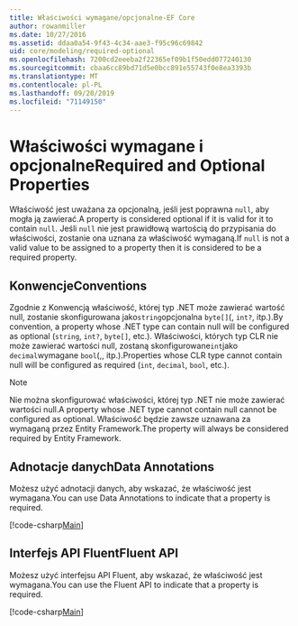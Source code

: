 ```yaml
---
title: Właściwości wymagane/opcjonalne-EF Core
author: rowanmiller
ms.date: 10/27/2016
ms.assetid: ddaa0a54-9f43-4c34-aae3-f95c96c69842
uid: core/modeling/required-optional
ms.openlocfilehash: 7200cd2eeeba2f22365ef09b1f50edd077240130
ms.sourcegitcommit: cbaa6cc89bd71d5e0bcc891e55743f0e8ea3393b
ms.translationtype: MT
ms.contentlocale: pl-PL
ms.lasthandoff: 09/20/2019
ms.locfileid: "71149150"
---
```

# <a name="required-and-optional-properties"></a><span data-ttu-id="e02eb-102">Właściwości wymagane i opcjonalne</span><span class="sxs-lookup"><span data-stu-id="e02eb-102">Required and Optional Properties</span></span>

<span data-ttu-id="e02eb-103">Właściwość jest uważana za opcjonalną, jeśli jest poprawna `null`, aby mogła ją zawierać.</span><span class="sxs-lookup"><span data-stu-id="e02eb-103">A property is considered optional if it is valid for it to contain `null`.</span></span> <span data-ttu-id="e02eb-104">Jeśli `null` nie jest prawidłową wartością do przypisania do właściwości, zostanie ona uznana za właściwość wymaganą.</span><span class="sxs-lookup"><span data-stu-id="e02eb-104">If `null` is not a valid value to be assigned to a property then it is considered to be a required property.</span></span>

## <a name="conventions"></a><span data-ttu-id="e02eb-105">Konwencje</span><span class="sxs-lookup"><span data-stu-id="e02eb-105">Conventions</span></span>

<span data-ttu-id="e02eb-106">Zgodnie z Konwencją właściwość, której typ .NET może zawierać wartość null, zostanie skonfigurowana jako`string`opcjonalna `byte[]`(, `int?`, itp.).</span><span class="sxs-lookup"><span data-stu-id="e02eb-106">By convention, a property whose .NET type can contain null will be configured as optional (`string`, `int?`, `byte[]`, etc.).</span></span> <span data-ttu-id="e02eb-107">Właściwości, których typ CLR nie może zawierać wartości null, zostaną skonfigurowane`int`jako `decimal`wymagane `bool`(,, itp.).</span><span class="sxs-lookup"><span data-stu-id="e02eb-107">Properties whose CLR type cannot contain null will be configured as required (`int`, `decimal`, `bool`, etc.).</span></span>

> [!NOTE]  
> <span data-ttu-id="e02eb-108">Nie można skonfigurować właściwości, której typ .NET nie może zawierać wartości null.</span><span class="sxs-lookup"><span data-stu-id="e02eb-108">A property whose .NET type cannot contain null cannot be configured as optional.</span></span> <span data-ttu-id="e02eb-109">Właściwość będzie zawsze uznawana za wymaganą przez Entity Framework.</span><span class="sxs-lookup"><span data-stu-id="e02eb-109">The property will always be considered required by Entity Framework.</span></span>

## <a name="data-annotations"></a><span data-ttu-id="e02eb-110">Adnotacje danych</span><span class="sxs-lookup"><span data-stu-id="e02eb-110">Data Annotations</span></span>

<span data-ttu-id="e02eb-111">Możesz użyć adnotacji danych, aby wskazać, że właściwość jest wymagana.</span><span class="sxs-lookup"><span data-stu-id="e02eb-111">You can use Data Annotations to indicate that a property is required.</span></span>

[!code-csharp[Main](../../../samples/core/Modeling/DataAnnotations/Samples/Required.cs?highlight=14)]

## <a name="fluent-api"></a><span data-ttu-id="e02eb-112">Interfejs API Fluent</span><span class="sxs-lookup"><span data-stu-id="e02eb-112">Fluent API</span></span>

<span data-ttu-id="e02eb-113">Możesz użyć interfejsu API Fluent, aby wskazać, że właściwość jest wymagana.</span><span class="sxs-lookup"><span data-stu-id="e02eb-113">You can use the Fluent API to indicate that a property is required.</span></span>

[!code-csharp[Main](../../../samples/core/Modeling/FluentAPI/Samples/Required.cs?highlight=11-13)]

